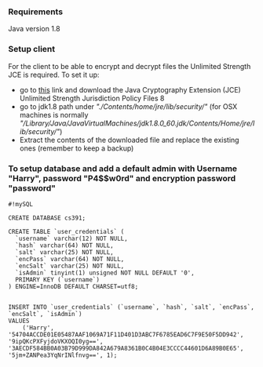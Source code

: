 ### Requirements ###
Java version 1.8

### Setup client ###
For the client to be able to encrypt and decrypt files the Unlimited Strength JCE is required. To set it up:

* go to [this](http://www.oracle.com/technetwork/java/javase/downloads/jce8-download-2133166.html) link and download the Java Cryptography Extension (JCE) Unlimited Strength Jurisdiction Policy Files 8
* go to jdk1.8 path under *"./Contents/home/jre/lib/security/"* (for OSX machines is normally *"/Library/Java/JavaVirtualMachines/jdk1.8.0_60.jdk/Contents/Home/jre/lib/security/"*)
* Extract the contents of the downloaded file and replace the existing ones (remember to keep a backup)


### To setup database and add a default admin with Username "Harry", password "P4$$w0rd" and encryption password "password" ###


```
#!mySQL

CREATE DATABASE cs391;

CREATE TABLE `user_credentials` (
  `username` varchar(12) NOT NULL,
  `hash` varchar(64) NOT NULL,
  `salt` varchar(25) NOT NULL,
  `encPass` varchar(64) NOT NULL,
  `encSalt` varchar(25) NOT NULL,
  `isAdmin` tinyint(1) unsigned NOT NULL DEFAULT '0',
  PRIMARY KEY (`username`)
) ENGINE=InnoDB DEFAULT CHARSET=utf8;


INSERT INTO `user_credentials` (`username`, `hash`, `salt`, `encPass`, `encSalt`, `isAdmin`)
VALUES
	('Harry', '54704ACCDE01E05487AAF1069A71F11D401D3ABC7F6785EAD6C7F9E50F5DD942', '9ipQKcPXFyjdoVKXOQI0yg==', '3AECDF584BB0A03B79D999DA842A679A8361B0C4B04E3CCCC44601D6A89B0E65', '5jm+ZANPea3YqNrINlfnvg==', 1);
```